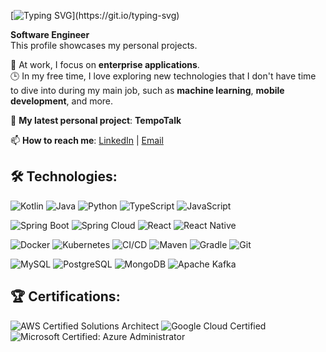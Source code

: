 [![Typing SVG](https://readme-typing-svg.herokuapp.com?font=Fira+Code&letterSpacing=0.1rem&duration=2500&pause=500&color=0ACD0B&width=600&lines=Hi%2C+I'm+Vladimir!;Thanks+for+visiting+my+profile!)](https://git.io/typing-svg)

**Software Engineer**  
This profile showcases my personal projects.

💼 At work, I focus on **enterprise applications**.  
🕒 In my free time, I love exploring new technologies that I don't have time to dive into during my main job, such as **machine learning**, **mobile development**, and more.

🚀 **My latest personal project**: **TempoTalk**

📫 **How to reach me**: [LinkedIn](https://www.linkedin.com/in/v-perfilev/) | [Email](mailto:persoff68@gmail.com)


## 🛠️ Technologies:

![Kotlin](https://img.shields.io/badge/Kotlin-1.9.0-blue)
![Java](https://img.shields.io/badge/Java-21-orange)
![Python](https://img.shields.io/badge/Python-3.11-blue)
![TypeScript](https://img.shields.io/badge/TypeScript-5.0-blue)
![JavaScript](https://img.shields.io/badge/JavaScript-ES2022-yellow)

![Spring Boot](https://img.shields.io/badge/Spring%20Boot-3.0.0-green)
![Spring Cloud](https://img.shields.io/badge/Spring%20Cloud-2022.0.0-green)
![React](https://img.shields.io/badge/React-18-blue)
![React Native](https://img.shields.io/badge/React%20Native-0.72-blue)

![Docker](https://img.shields.io/badge/Docker-24.0-blue)
![Kubernetes](https://img.shields.io/badge/Kubernetes-1.25-blue)
![CI/CD](https://img.shields.io/badge/CI%2FCD-GitHub_Actions-blue)
![Maven](https://img.shields.io/badge/Maven-3.9.0-blue)
![Gradle](https://img.shields.io/badge/Gradle-8.0-blue)
![Git](https://img.shields.io/badge/Git-2.40-blue)

![MySQL](https://img.shields.io/badge/MySQL-8.0.33-blue)
![PostgreSQL](https://img.shields.io/badge/PostgreSQL-15-blue)
![MongoDB](https://img.shields.io/badge/MongoDB-6.0-green)
![Apache Kafka](https://img.shields.io/badge/Apache%20Kafka-3.0.0-red)

## 🏆 Certifications:

![AWS Certified Solutions Architect](https://img.shields.io/badge/AWS-Solutions_Architect-blue)
![Google Cloud Certified](https://img.shields.io/badge/GCP-Associate_Cloud_Engineer-blue)
![Microsoft Certified: Azure Administrator](https://img.shields.io/badge/Azure-Administrator-0078D4)

<!-- 

## Hi there 👋

**v-perfilev/v-perfilev** is a ✨ _special_ ✨ repository because its `README.md` (this file) appears on your GitHub profile.

Here are some ideas to get you started:

- 🔭 I’m currently working on ...
- 🌱 I’m currently learning ...
- 👯 I’m looking to collaborate on ...
- 🤔 I’m looking for help with ...
- 💬 Ask me about ...
- 📫 How to reach me: ...
- 😄 Pronouns: ...
- ⚡ Fun fact: ...
-->
